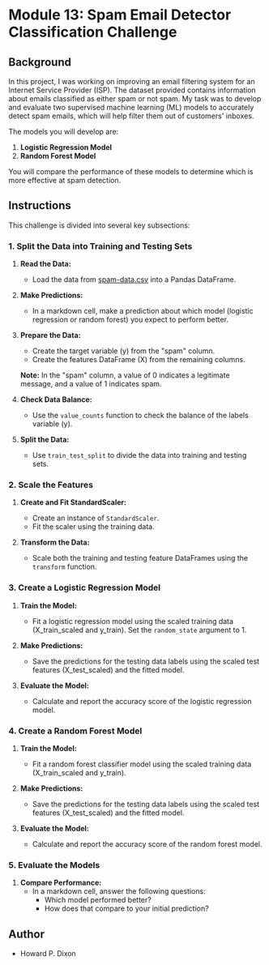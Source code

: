 # Module 13: Spam Email Detector Classification Challenge

## Background

In this project, I was working on improving an email filtering system for an Internet Service Provider (ISP). The dataset provided contains information about emails classified as either spam or not spam. My task was to develop and evaluate two supervised machine learning (ML) models to accurately detect spam emails, which will help filter them out of customers' inboxes.

The models you will develop are:
1. **Logistic Regression Model**
2. **Random Forest Model**

You will compare the performance of these models to determine which is more effective at spam detection.


## Instructions

This challenge is divided into several key subsections:

### 1. Split the Data into Training and Testing Sets

1. **Read the Data:**
   - Load the data from [spam-data.csv](https://static.bc-edx.com/ai/ail-v-1-0/m13/challenge/spam-data.csv) into a Pandas DataFrame.

2. **Make Predictions:**
   - In a markdown cell, make a prediction about which model (logistic regression or random forest) you expect to perform better.

3. **Prepare the Data:**
   - Create the target variable (y) from the "spam" column.
   - Create the features DataFrame (X) from the remaining columns.

   **Note:** In the "spam" column, a value of 0 indicates a legitimate message, and a value of 1 indicates spam.

4. **Check Data Balance:**
   - Use the `value_counts` function to check the balance of the labels variable (y).

5. **Split the Data:**
   - Use `train_test_split` to divide the data into training and testing sets.

### 2. Scale the Features

1. **Create and Fit StandardScaler:**
   - Create an instance of `StandardScaler`.
   - Fit the scaler using the training data.

2. **Transform the Data:**
   - Scale both the training and testing feature DataFrames using the `transform` function.

### 3. Create a Logistic Regression Model

1. **Train the Model:**
   - Fit a logistic regression model using the scaled training data (X_train_scaled and y_train). Set the `random_state` argument to 1.

2. **Make Predictions:**
   - Save the predictions for the testing data labels using the scaled test features (X_test_scaled) and the fitted model.

3. **Evaluate the Model:**
   - Calculate and report the accuracy score of the logistic regression model.

### 4. Create a Random Forest Model

1. **Train the Model:**
   - Fit a random forest classifier model using the scaled training data (X_train_scaled and y_train).

2. **Make Predictions:**
   - Save the predictions for the testing data labels using the scaled test features (X_test_scaled) and the fitted model.

3. **Evaluate the Model:**
   - Calculate and report the accuracy score of the random forest model.

### 5. Evaluate the Models

1. **Compare Performance:**
   - In a markdown cell, answer the following questions:
     - Which model performed better?
     - How does that compare to your initial prediction?

## Author

- Howard P. Dixon
